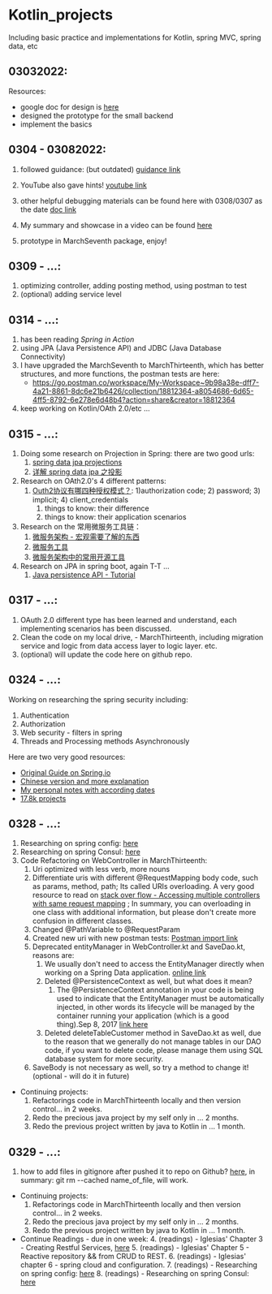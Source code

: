 # Kotlin_projects
Including basic practice and implementations for Kotlin, spring MVC, spring data, etc

## 03032022: 
Resources: 
- google doc for design is [here](https://docs.google.com/document/d/1ieBGVTwmUyke1EScc_R843HqBAQszUCoJqMopxeKQtE/edit?usp=sharing)
- designed the prototype for the small backend
- implement the basics


## 0304 - 03082022:
1. followed guidance: (but outdated) [guidance link](https://kotlination.com/kotlin-spring-jpa-postgresql-spring-boot-example/)

2. YouTube also gave hints! [youtube link](https://www.youtube.com/watch?v=OX40aNnR74U&t=131s)

3. other helpful debugging materials can be found here with 0308/0307 as the date [doc link](https://docs.google.com/document/d/176FhO8TLhA75-_DzcyMtiAMICzVlVHp3zYnUq_CJIBQ/edit?usp=sharing)
4. My summary and showcase in a video can be found [here](https://youtu.be/F3sz-AU1q-I)
5. prototype in MarchSeventh package, enjoy!


## 0309 - ...: 
1. optimizing controller, adding posting method, using postman to test
2. (optional) adding service level

## 0314 - ...: 
1. has been reading _Spring in Action_
2. using JPA (Java Persistence API) and JDBC (Java Database Connectivity)
3. I have upgraded the MarchSeventh to MarchThirteenth, which has better structures, and more functions, the postman tests are here:
   - https://go.postman.co/workspace/My-Workspace~9b98a38e-dff7-4a21-8861-8dc6e21b6426/collection/18812364-a8054686-6d65-4ff5-8792-6e278e6d48b4?action=share&creator=18812364
4. keep working on Kotlin/OAth 2.0/etc ...

## 0315 - ...: 
1. Doing some research on Projection in Spring: there are two good urls: 
   1. [spring data jpa projections](https://www.baeldung.com/spring-data-jpa-projections)
   2. [详解 spring data jpa 之投影](https://m.yisu.com/zixun/215930.html)
2. Research on OAth2.0's 4 different patterns: 
   1. [Outh2协议有哪四种授权模式？](https://blog.csdn.net/qq_45076180/article/details/117364161): 1)authorization code; 2) password; 3) implicit; 4) client_credentials
      1. things to know: their difference
      2. things to know: their application scenarios
3. Research on the 常用微服务工具链： 
   1. [微服务架构 - 宏观需要了解的东西](https://www.zhihu.com/question/24013141)
   2. [微服务工具](https://www.infoq.cn/article/jdfmjp6cwppvogu4heww)
   3. [微服务架构中的常用开源工具](https://www.jianshu.com/p/64ecd80536a2)
4. Research on JPA in spring boot, again T-T ...
   1. [Java persistence API - Tutorial](https://www.vogella.com/tutorials/JavaPersistenceAPI/article.html#:~:text=JPA%20permits%20the%20developer%20to,is%20defined%20via%20persistence%20metadata.)

## 0317 - ...:
   1. OAuth 2.0 different type has been learned and understand, each implementing scenarios has been discussed. 
   2. Clean the code on my local drive, - MarchThirteenth, including migration service and logic from data access layer to logic layer. etc. 
   3. (optional) will update the code here on github repo. 

## 0324 - ...:
Working on researching the spring security including:

   1. Authentication
   2. Authorization
   3. Web security - filters in spring
   4. Threads and Processing methods Asynchronously 

Here are two very good resources:
- [Original Guide on Spring.io](https://spring.io/guides/topicals/spring-security-architecture)
- [Chinese version and more explanation](https://blog.csdn.net/chuixue24/article/details/89382434)
- [My personal notes with according dates](https://docs.google.com/document/d/176FhO8TLhA75-_DzcyMtiAMICzVlVHp3zYnUq_CJIBQ/edit#)
- [17.8k projects](https://github.com/elunez/eladmin)

## 0328 - ...:
1. Researching on spring config: [here](https://spring.io/projects/spring-cloud-config)
2. Researching on spring Consul: [here](https://spring.io/projects/spring-cloud-consul)
3. Code Refactoring on WebController in MarchThirteenth: 
   1. Uri optimized with less verb, more nouns
   2. Differentiate uris with different @RequestMapping body code, such as params, method, path; Its called URIs overloading. 
   A very good resource to read on [stack over flow - Accessing multiple controllers with same request mapping](https://stackoverflow.com/questions/34587254/accessing-multiple-controllers-with-same-request-mapping#:~:text=Unfortunately%2C%20this%20is%20not%20possible,request%20should%20be%20mapped%20to.)
   ; In summary, you can overloading in one class with additional information, but please don't create more confusion in different classes. 
   3. Changed @PathVariable to @RequestParam
   4. Created new uri with new postman tests: [Postman import link](https://go.postman.co/workspace/My-Workspace~9b98a38e-dff7-4a21-8861-8dc6e21b6426/collection/18812364-499335b9-bf43-45a3-90a5-724b93edc103?action=share&creator=18812364)
   5. Deprecated entityManager in WebController.kt and SaveDao.kt, reasons are: 
      1. We usually don't need to access the EntityManager directly when working on a Spring Data application. [online link](https://www.baeldung.com/spring-data-entitymanager)
      2. Deleted @PersistenceContext as well, but what does it mean?
         1. The @PersistenceContext annotation in your code is being used to indicate that the EntityManager must be automatically injected, in other words its lifecycle will be managed by the container running your application (which is a good thing).Sep 8, 2017
         [link here](https://stackoverflow.com/questions/46114254/spring-boot-persistence-context-annotation#:~:text=The%20%40PersistenceContext%20annotation%20in%20your,which%20is%20a%20good%20thing)
      3. Deleted deleteTableCustomer method in SaveDao.kt as well, due to the reason that we generally do not manage tables in our DAO code, 
      if you want to delete code, please manage them using SQL database system for more security.
   6. SaveBody is not necessary as well, so try a method to change it! (optional - will do it in future)
- Continuing projects: 
  1. Refactorings code in MarchThirteenth locally and then version control... in 2 weeks. 
  2. Redo the precious java project by my self only in ... 2 months.
  3. Redo the previous project written by java to Kotlin in ... 1 month.

## 0329 - ...:
1. how to add files in gitignore after pushed it to repo on Github? [here](https://stackoverflow.com/questions/4308610/how-to-ignore-certain-files-in-git), in summary: git rm --cached name_of_file, will work.

- Continuing projects:
   1. Refactorings code in MarchThirteenth locally and then version control... in 2 weeks.
   2. Redo the precious java project by my self only in ... 2 months.
   3. Redo the previous project written by java to Kotlin in ... 1 month.
- Continue Readings - due in one week: 
   4. (readings) - Iglesias' Chapter 3 - Creating Restful Services, [here](file:///C:/Users/Jacky/OneDrive/Desktop/02272022%20-%20%E4%BA%BA%E7%94%9F%E6%88%90%E9%95%BF/Backend%20books/Hands-On%20Microservices%20with%20Kotlin%20Build%20reactive%20and%20cloud-native%20microservices%20with%20Kotlin%20using%20Spring%205%20and%20Spring%20Boot...%20(Juan%20Antonio%20Medina%20Iglesias)%20(z-lib.org).pdf)
   5. (readings) - Iglesias' Chapter 5 - Reactive repository && from CRUD to REST.
   6. (readings) - Iglesias' chapter 6 - spring cloud and configuration.
   7. (readings) - Researching on spring config: [here](https://spring.io/projects/spring-cloud-config)
   8. (readings) - Researching on spring Consul: [here](https://spring.io/projects/spring-cloud-consul)